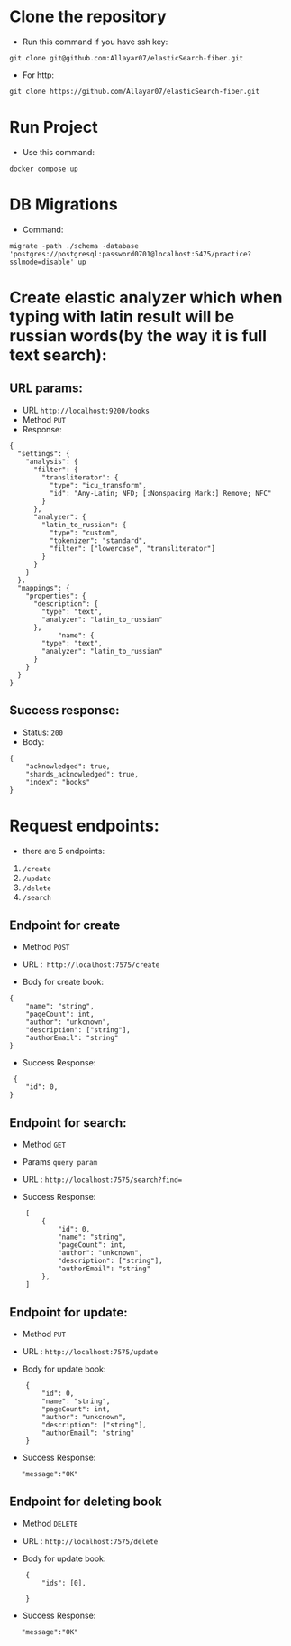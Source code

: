 # Clone the repository
* Run this command if you have ssh key:
```
git clone git@github.com:Allayar07/elasticSearch-fiber.git
```
* For http:
```
git clone https://github.com/Allayar07/elasticSearch-fiber.git
```
# Run  Project
* Use this command:
```
docker compose up
```
# DB Migrations
* Command:
```
migrate -path ./schema -database 'postgres://postgresql:password0701@localhost:5475/practice?sslmode=disable' up
```
# Create elastic analyzer which when typing with latin result will be russian words(by the way it is full text search):
## URL params:
* URL ```http://localhost:9200/books```
* Method ```PUT```
* Response:
```
{
  "settings": {
    "analysis": {
      "filter": {
        "transliterator": {
          "type": "icu_transform",
          "id": "Any-Latin; NFD; [:Nonspacing Mark:] Remove; NFC"
        }
      },
      "analyzer": {
        "latin_to_russian": {
          "type": "custom",
          "tokenizer": "standard",
          "filter": ["lowercase", "transliterator"]
        }
      }
    }
  },
  "mappings": {
    "properties": {
      "description": {
        "type": "text",
        "analyzer": "latin_to_russian"
      },
			"name": {
        "type": "text",
        "analyzer": "latin_to_russian"
      }
    }
  }
}
```
## Success response:
* Status: ```200```
* Body:
```
{
	"acknowledged": true,
	"shards_acknowledged": true,
	"index": "books"
}
```
# Request endpoints:
* there are 5 endpoints:
1. ```/create```
2. ```/update```
3. ```/delete```
4. ```/search```
## Endpoint for create
* Method ```POST```

* URL :``` http://localhost:7575/create```

* Body for create book:
```
{
	"name": "string",
	"pageCount": int,
	"author": "unkcnown",
	"description": ["string"],
	"authorEmail": "string"
}
```
* Success Response:

```
 {
	"id": 0,
}
```

## Endpoint for search:
* Method ```GET```
* Params ```query param```

* URL : ```http://localhost:7575/search?find=```

* Success Response:

```
    [
        {
            "id": 0,
            "name": "string",
            "pageCount": int,
            "author": "unkcnown",
            "description": ["string"],
            "authorEmail": "string"
        },
    ]

```

## Endpoint for update:
* Method ```PUT```

* URL : ```http://localhost:7575/update```
* Body for update book:
```
    {   
        "id": 0,
        "name": "string",
        "pageCount": int,
        "author": "unkcnown",
        "description": ["string"],
        "authorEmail": "string"
    }
```

* Success Response:

```
   "message":"OK"

```

## Endpoint for deleting book

* Method ```DELETE```

* URL : ```http://localhost:7575/delete```
* Body for update book:
```
    {   
        "ids": [0],
        
    }
```

* Success Response:

```
   "message":"OK"

```




